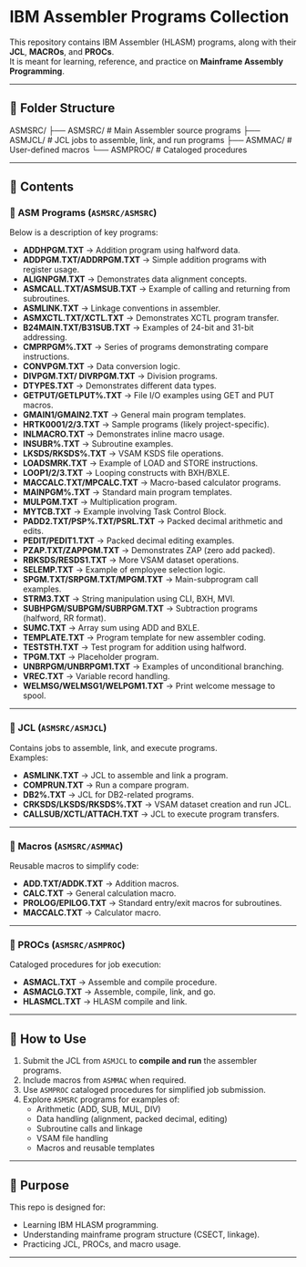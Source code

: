 # IBM Assembler Programs Collection

This repository contains IBM Assembler (HLASM) programs, along with their **JCL**, **MACROs**, and **PROCs**.  
It is meant for learning, reference, and practice on **Mainframe Assembly Programming**.

---

## 📂 Folder Structure

ASMSRC/
├── ASMSRC/ # Main Assembler source programs
├── ASMJCL/ # JCL jobs to assemble, link, and run programs
├── ASMMAC/ # User-defined macros
└── ASMPROC/ # Cataloged procedures

---

## 📘 Contents

### 🔹 ASM Programs (`ASMSRC/ASMSRC`)
Below is a description of key programs:

- **ADDHPGM.TXT** → Addition program using halfword data.
- **ADDPGM.TXT/ADDRPGM.TXT** → Simple addition programs with register usage.
- **ALIGNPGM.TXT** → Demonstrates data alignment concepts.
- **ASMCALL.TXT/ASMSUB.TXT** → Example of calling and returning from subroutines.
- **ASMLINK.TXT** → Linkage conventions in assembler.
- **ASMXCTL.TXT/XCTL.TXT** → Demonstrates XCTL program transfer.
- **B24MAIN.TXT/B31SUB.TXT** → Examples of 24-bit and 31-bit addressing.
- **CMPRPGM%.TXT** → Series of programs demonstrating compare instructions.
- **CONVPGM.TXT** → Data conversion logic.
- **DIVPGM.TXT/ DIVRPGM.TXT** → Division programs.
- **DTYPES.TXT** → Demonstrates different data types.
- **GETPUT/GETLPUT%.TXT** → File I/O examples using GET and PUT macros.
- **GMAIN1/GMAIN2.TXT** → General main program templates.
- **HRTK0001/2/3.TXT** → Sample programs (likely project-specific).
- **INLMACRO.TXT** → Demonstrates inline macro usage.
- **INSUBR%.TXT** → Subroutine examples.
- **LKSDS/RKSDS%.TXT** → VSAM KSDS file operations.
- **LOADSMRK.TXT** → Example of LOAD and STORE instructions.
- **LOOP1/2/3.TXT** → Looping constructs with BXH/BXLE.
- **MACCALC.TXT/MPCALC.TXT** → Macro-based calculator programs.
- **MAINPGM%.TXT** → Standard main program templates.
- **MULPGM.TXT** → Multiplication program.
- **MYTCB.TXT** → Example involving Task Control Block.
- **PADD2.TXT/PSP%.TXT/PSRL.TXT** → Packed decimal arithmetic and edits.
- **PEDIT/PEDIT1.TXT** → Packed decimal editing examples.
- **PZAP.TXT/ZAPPGM.TXT** → Demonstrates ZAP (zero add packed).
- **RBKSDS/RESDS1.TXT** → More VSAM dataset operations.
- **SELEMP.TXT** → Example of employee selection logic.
- **SPGM.TXT/SRPGM.TXT/MPGM.TXT** → Main-subprogram call examples.
- **STRM3.TXT** → String manipulation using CLI, BXH, MVI.
- **SUBHPGM/SUBPGM/SUBRPGM.TXT** → Subtraction programs (halfword, RR format).
- **SUMC.TXT** → Array sum using ADD and BXLE.
- **TEMPLATE.TXT** → Program template for new assembler coding.
- **TESTSTH.TXT** → Test program for addition using halfword.
- **TPGM.TXT** → Placeholder program.
- **UNBRPGM/UNBRPGM1.TXT** → Examples of unconditional branching.
- **VREC.TXT** → Variable record handling.
- **WELMSG/WELMSG1/WELPGM1.TXT** → Print welcome message to spool.

---

### 🔹 JCL (`ASMSRC/ASMJCL`)
Contains jobs to assemble, link, and execute programs.  
Examples:
- **ASMLINK.TXT** → JCL to assemble and link a program.
- **COMPRUN.TXT** → Run a compare program.
- **DB2%.TXT** → JCL for DB2-related programs.
- **CRKSDS/LKSDS/RKSDS%.TXT** → VSAM dataset creation and run JCL.
- **CALLSUB/XCTL/ATTACH.TXT** → JCL to execute program transfers.

---

### 🔹 Macros (`ASMSRC/ASMMAC`)
Reusable macros to simplify code:
- **ADD.TXT/ADDK.TXT** → Addition macros.
- **CALC.TXT** → General calculation macro.
- **PROLOG/EPILOG.TXT** → Standard entry/exit macros for subroutines.
- **MACCALC.TXT** → Calculator macro.

---

### 🔹 PROCs (`ASMSRC/ASMPROC`)
Cataloged procedures for job execution:
- **ASMACL.TXT** → Assemble and compile procedure.
- **ASMACLG.TXT** → Assemble, compile, link, and go.
- **HLASMCL.TXT** → HLASM compile and link.

---

## 🚀 How to Use
1. Submit the JCL from `ASMJCL` to **compile and run** the assembler programs.
2. Include macros from `ASMMAC` when required.
3. Use `ASMPROC` cataloged procedures for simplified job submission.
4. Explore `ASMSRC` programs for examples of:
   - Arithmetic (ADD, SUB, MUL, DIV)
   - Data handling (alignment, packed decimal, editing)
   - Subroutine calls and linkage
   - VSAM file handling
   - Macros and reusable templates

---

## 🎯 Purpose
This repo is designed for:
- Learning IBM HLASM programming.
- Understanding mainframe program structure (CSECT, linkage).
- Practicing JCL, PROCs, and macro usage.

---
